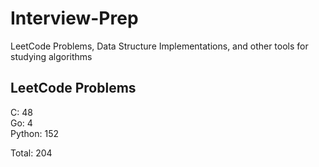 # Interview-Prep
LeetCode Problems, Data Structure Implementations, and other tools for studying algorithms

## LeetCode Problems
C:      48<br/>
Go:     4<br/>
Python: 152<br/>

Total:  204
